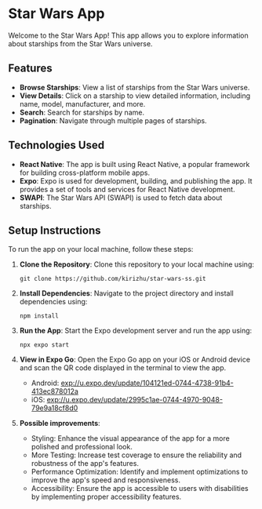 # Star Wars App

Welcome to the Star Wars App! This app allows you to explore information about starships from the Star Wars universe.

## Features

- **Browse Starships**: View a list of starships from the Star Wars universe.
- **View Details**: Click on a starship to view detailed information, including name, model, manufacturer, and more.
- **Search**: Search for starships by name.
- **Pagination**: Navigate through multiple pages of starships.

## Technologies Used

- **React Native**: The app is built using React Native, a popular framework for building cross-platform mobile apps.
- **Expo**: Expo is used for development, building, and publishing the app. It provides a set of tools and services for React Native development.
- **SWAPI**: The Star Wars API (SWAPI) is used to fetch data about starships.

## Setup Instructions

To run the app on your local machine, follow these steps:

1. **Clone the Repository**: Clone this repository to your local machine using:

   ```
   git clone https://github.com/kirizhu/star-wars-ss.git
   ```

2. **Install Dependencies**: Navigate to the project directory and install dependencies using:

   ```
   npm install
   ```

3. **Run the App**: Start the Expo development server and run the app using:

   ```
   npx expo start
   ```

4. **View in Expo Go**: Open the Expo Go app on your iOS or Android device and scan the QR code displayed in the terminal to view the app.

   - Android: [exp://u.expo.dev/update/104121ed-0744-4738-91b4-413ec878012a](exp://u.expo.dev/update/104121ed-0744-4738-91b4-413ec878012a)
   - iOS: [exp://u.expo.dev/update/2995c1ae-0744-4970-9048-79e9a18cf8d0](exp://u.expo.dev/update/2995c1ae-0744-4970-9048-79e9a18cf8d0)

5. **Possible improvements**:
   - Styling: Enhance the visual appearance of the app for a more polished and professional look.
   - More Testing: Increase test coverage to ensure the reliability and robustness of the app's features.
   - Performance Optimization: Identify and implement optimizations to improve the app's speed and responsiveness.
   - Accessibility: Ensure the app is accessible to users with disabilities by implementing proper accessibility features.
